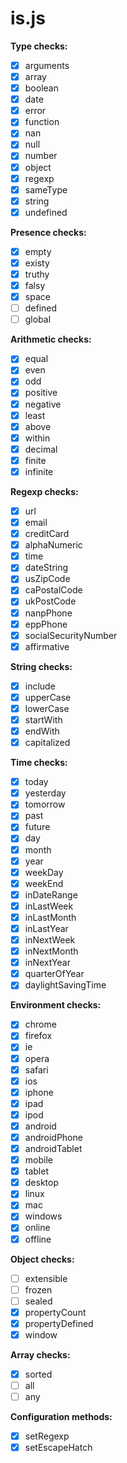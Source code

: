 is.js
=====

**Type checks:**
- [x] arguments
- [x] array
- [x] boolean
- [x] date
- [x] error
- [x] function
- [x] nan
- [x] null
- [x] number
- [x] object
- [x] regexp
- [x] sameType
- [x] string
- [x] undefined

**Presence checks:**
- [x] empty
- [x] existy
- [x] truthy
- [x] falsy
- [x] space
- [ ] defined
- [ ] global

**Arithmetic checks:**
- [x] equal
- [x] even
- [x] odd
- [x] positive
- [x] negative
- [x] least
- [x] above
- [x] within
- [x] decimal
- [x] finite
- [x] infinite

**Regexp checks:**
- [x] url
- [x] email
- [x] creditCard
- [x] alphaNumeric
- [x] time
- [x] dateString
- [x] usZipCode
- [x] caPostalCode
- [x] ukPostCode
- [x] nanpPhone
- [x] eppPhone
- [x] socialSecurityNumber
- [x] affirmative

**String checks:**
- [x] include
- [x] upperCase
- [x] lowerCase
- [x] startWith
- [x] endWith
- [x] capitalized

**Time checks:**
- [x] today
- [x] yesterday
- [x] tomorrow
- [x] past
- [x] future
- [x] day
- [x] month
- [x] year
- [x] weekDay
- [x] weekEnd
- [x] inDateRange
- [x] inLastWeek
- [x] inLastMonth
- [x] inLastYear
- [x] inNextWeek
- [x] inNextMonth
- [x] inNextYear
- [x] quarterOfYear
- [x] daylightSavingTime

**Environment checks:**
- [x] chrome
- [x] firefox
- [x] ie
- [x] opera
- [x] safari
- [x] ios
- [x] iphone
- [x] ipad
- [x] ipod
- [x] android
- [x] androidPhone
- [x] androidTablet
- [x] mobile
- [x] tablet
- [x] desktop
- [x] linux
- [x] mac
- [x] windows
- [x] online
- [x] offline

**Object checks:**
- [ ] extensible
- [ ] frozen
- [ ] sealed
- [x] propertyCount
- [x] propertyDefined
- [x] window

**Array checks:**
- [x] sorted
- [ ] all
- [ ] any

**Configuration methods:**
- [x] setRegexp
- [x] setEscapeHatch
